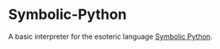 # Symbolic-Python
A basic interpreter for the esoteric language [Symbolic Python](http://esolangs.org/wiki/Symbolic_Python).
